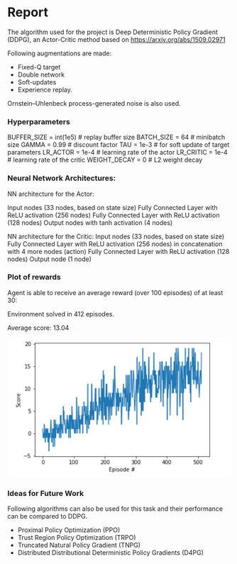 # Report

The algorithm used for the project is Deep Deterministic Policy Gradient (DDPG), an Actor-Critic method based on https://arxiv.org/abs/1509.02971 

Following augmentations are made:

- Fixed-Q target
- Double network
- Soft-updates
- Experience replay. 

Ornstein–Uhlenbeck process-generated noise is also used.

### Hyperparameters

BUFFER_SIZE = int(1e5)  # replay buffer size
BATCH_SIZE = 64        # minibatch size
GAMMA = 0.99            # discount factor
TAU = 1e-3              # for soft update of target parameters
LR_ACTOR = 1e-4         # learning rate of the actor 
LR_CRITIC = 1e-4        # learning rate of the critic
WEIGHT_DECAY = 0        # L2 weight decay

### Neural Network Architectures:

NN architecture for the Actor:

Input nodes (33 nodes, based on state size)
Fully Connected Layer with ReLU activation (256 nodes)
Fully Connected Layer with ReLU activation (128 nodes)
Output nodes with tanh activation (4 nodes)

NN architecture for the Critic:
Input nodes (33 nodes, based on state size)
Fully Connected Layer with ReLU activation (256 nodes) in concatenation with 4 more nodes (action)
Fully Connected Layer with ReLU activation (128 nodes)
Output node (1 node)


### Plot of rewards

Agent is able to receive an average reward (over 100 episodes) of at least 30:

Environment solved in 412 episodes. 

Average score: 13.04

![alt text](https://github.com/AlperTekeli/udacity-drl-navigation/blob/main/score.png)

### Ideas for Future Work

Following algorithms can also be used for this task and their performance can be compared to DDPG. 

- Proximal Policy Optimization (PPO)
- Trust Region Policy Optimization (TRPO)
- Truncated Natural Policy Gradient (TNPG)
- Distributed Distributional Deterministic Policy Gradients (D4PG) 
